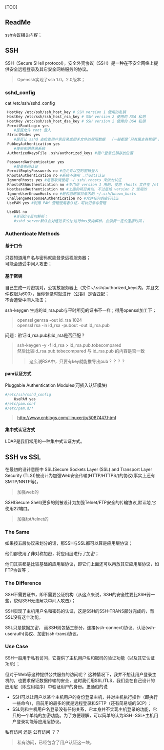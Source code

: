 [TOC]



## ReadMe

ssh协议相关内容；



## SSH

SSH（Secure SHell protocol），安全外壳协议（SSH）是一种在不安全网络上提供安全远程登录及其它安全网络服务的协议。
> Openssh实现了ssh 1.0，2.0版本；



### sshd_config

cat /etc/ssh/sshd_config

```bash
 HostKey /etc/ssh/ssh_host_key # SSH version 1 使用的私钥
 HostKey /etc/ssh/ssh_host_rsa_key # SSH version 2 使用的 RSA 私钥
 HostKey /etc/ssh/ssh_host_dsa_key # SSH version 2 使用的 DSA 私钥
 PermitRootLogin yes
 	#是否允许 root 登入
 StrictModes yes
 	#是否让 sshd 去检查用户家目录或相关文件的权限数据  （一般都是’只有属主有权限’，即600）；
 PubkeyAuthentication yes
 	#使用密钥登录系统
 AuthorizedKeysFile .ssh/authorized_keys #用户登录公钥存放位置

 PasswordAuthentication yes
 	#登录密码认证
 PermitEmptyPasswords no #否允许以空的密码登入
 RhostsAuthentication no #系统不使用 .rhosts认证
 IgnoreRhosts yes #是否取消使用 ~/.ssh/.rhosts 来做为认证
 RhostsRSAAuthentication no #专门给 version 1 用的，使用 rhosts 文件在 /etc/hosts.equiv
 HostbasedAuthentication no #上面的项目类似，不过是给 version 2 使用的
 IgnoreUserKnownHosts no #是否忽略家目录内的 ~/.ssh/known_hosts
 ChallengeResponseAuthentication no #允许任何的密码认证
 UsePAM yes #利用 PAM 管理使用者认证，可以记录与管理
 
 UseDNS no
 	#关闭dns反向解析；
 	#sshd server默认会对连进来的ip进行dns反向解析，会浪费一定的连接时间；
```





### Authenticate Methods

#### 基于口令

只要知道用户名与密码就能登录远程服务器；  
可能会遭受中间人攻击；  



#### 基于密钥

自己生成一对密钥对，公钥放服务器上（文件~/.ssh/authorized_keys内，并且文件权限为600），当你登录时就进行（公钥）是否匹配；  
不会遭受中间人攻击；  


ssh-keygen 生成的id_rsa.pub与平时所见的证书不一样；得用openssl加工下；
> openssl genrsa -out id_rsa 1024   
> openssl rsa -in id_rsa -pubout -out id_rsa.pub  


问题：验证id_rsa.pub和id_rsa是否匹配？
> ssh-keygen  -y -f id_rsa > id_rsa.pub.tobecompared   
> 然后比较id_rsa.pub.tobecompared 与 id_rsa.pub 的内容是否一致  
>
> > 这么说RSA中，只要有key就能推导出pub？？？？ 



#### pam认证方式

Pluggable Authentication Modules(可插入认证模块)

```bash
#/etc/ssh/sshd_config
	UsePAM yes
#/etc/pam.conf
#/etc/pam.d/*
```

> http://www.cnblogs.com/ilinuxer/p/5087447.html



#### 集中式认证方式

LDAP是我们常用的一种集中式认证方式。



## SSH vs SSL

在最初的设计意图中
SSL(Secure Sockets Layer (SSL) and Transport Layer Security (TLS))被设计为加强Web安全传输(HTTP/HTTPS/)的协议(事实上还有SMTP/NNTP等)。 

> 加强web的 

SSH(Secure Shell)更多的则被设计为加强Telnet/FTP安全的传输协议,默认地,它使用22端口。  
> 加强fpt/telnet的



### The Same

如果按五层协议来划分的话，那SSH与SSL都可以算是应用层协议；  

他们都使用了非对称加密，将应用层进行了加密；  

他们其实都是比较基础的应用层协议，即它们上面还可以再放其它应用层协议，如FTP协议等；  



### The Difference

SSH不需要证书，即不需要公证机构（从这点来说，SSH的安全性要比SSH弱一些，貌似SSH无法解决中间人攻击）；  

SSH实现了主机用户名和密码的认证，这是SSH的SSH-TRANS部分完成的，而SSL没有这个功能。   

SSL只是数据加密， 而SSH则包括三部分，连接(ssh-connect)协议、认证(ssh-userauth)协议、加密(ssh-trans)协议。   



### Use Case

SSH一般用于私有访问，它提供了主机用户名和密码的验证功能（以及其它认证功能）；

但对于Web等这种提供公共服务的访问呢？
这种情况下，我并不想让用户登录主机的，也要求保证数据传输的安全，这时我们用SSL/TLS，我们会在自己设计的应用层（即应用程序）中验证用户的身份。更通俗的说

- SSH可以让用户以某个主机用户的身份登录主机，并对主机执行操作（即执行一些命令），目前用的最多的就是远程登录和SFTP（还有简易版的SCP）；  
- SSL则和主机用户名登录没有任何关系，它本身并不实现主机登录的功能，它只的一个单纯的加密功能。为了方便理解，可以简单的认为SSH=SSL+主机用户登录功能等应用层协议。





私有访问 还是 公有访问 ？？

> 私有访问，已经包含了用户认证这一块。


